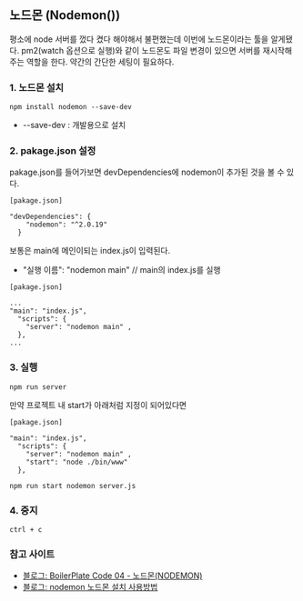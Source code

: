 ## 노드몬 (Nodemon())
평소에 node 서버를 껐다 켰다 해야해서 불편했는데 이번에 노드몬이라는 툴을 알게됐다. pm2(watch 옵션으로 실행)와 같이 노드몬도 파일 변경이 있으면 서버를 재시작해주는 역할을 한다. 약간의 간단한 세팅이 필요하다.  
  
### 1. 노드몬 설치
```
npm install nodemon --save-dev
```
- --save-dev : 개발용으로 설치  

### 2. pakage.json 설정
pakage.json를 들어가보면 devDependencies에 nodemon이 추가된 것을 볼 수 있다. 
```
[pakage.json]

"devDependencies": {
    "nodemon": "^2.0.19"
  }
```
보통은 main에 메인이되는 index.js이 입력된다.
- "실행 이름": "nodemon main"  // main의 index.js를 실행
```
[pakage.json]

...
"main": "index.js",
  "scripts": {
    "server": "nodemon main" ,
  },
...
```
### 3. 실행
```
npm run server
```

만약 프로젝트 내 start가 아래처럼 지정이 되어있다면 
```
[pakage.json]

"main": "index.js",
  "scripts": {
    "server": "nodemon main" ,
    "start": "node ./bin/www"
  },
```
```
npm run start nodemon server.js
```

### 4. 중지
```
ctrl + c
```

### 참고 사이트
- [블로그: BoilerPlate Code 04 - 노드몬(NODEMON)](https://velog.io/@gparkkii/NodejsNODEMON)
- [블로그: nodemon 노드몬 설치 사용방법 ](https://dubaiyu.tistory.com/191)